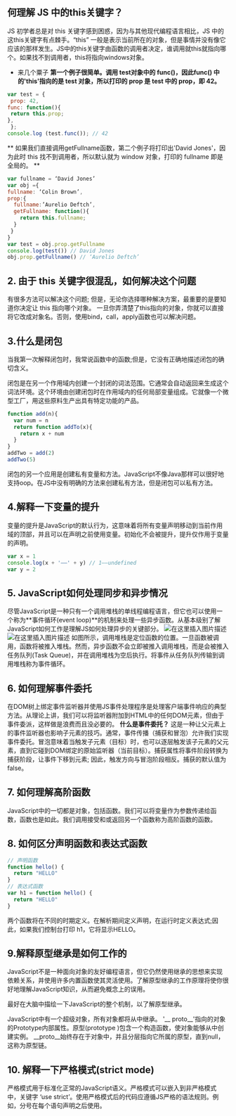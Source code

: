 ## 何理解 JS 中的this关键字？
JS 初学者总是对 this 关键字感到困惑，因为与其他现代编程语言相比，JS 中的这this关键字有点棘手。“this” 一般是表示当前所在的对象，但是事情并没有像它应该的那样发生。JS中的this关键字由函数的调用者决定，谁调用就this就指向哪个。如果找不到调用者，this将指向windows对象。

- 来几个粟子
**第一个例子很简单。调用 test对象中的 func()，因此func() 中的'this'指向的是 test 对象，所以打印的 prop 是 test 中的 prop，即 42。**

```javascript
var test = {
 prop: 42,
func: function(){
 return this.prop;
},
 };
console.log (test.func()); // 42
```
**
如果我们直接调用getFullname函数，第二个例子将打印出'David Jones'，因为此时 this 找不到调用者，所以默认就为 window 对象，打印的 fullname 即是全局的。
**

```javascript
var fullname = ‘David Jones’
var obj ={
fullname: ‘Colin Brown’,
prop:{
  fullname:’Aurelio Deftch’,
  getFullname: function(){
    return this.fullname;
  }
 }
}
var test = obj.prop.getFullname
console.log(test()) // David Jones
obj.prop.getFullname() // ‘Aurelio Deftch’
```
## 2. 由于 this 关键字很混乱，如何解决这个问题
有很多方法可以解决这个问题; 但是，无论你选择哪种解决方案，最重要的是要知道你决定让 this 指向哪个对象。
一旦你弄清楚了this指向的对象，你就可以直接将它改成对象名。否则，使用bind，call，apply函数也可以解决问题。
## 3.什么是闭包
当我第一次解释闭包时，我常说函数中的函数;但是，它没有正确地描述闭包的确切含义。

闭包是在另一个作用域内创建一个封闭的词法范围。它通常会自动返回来生成这个词法环境。这个环境由创建闭包时在作用域内的任何局部变量组成。它就像一个微型工厂，用这些原料生产出具有特定功能的产品。

```javascript
function add(n){
  var num = n
  return function addTo(x){
    return x + num
  }
}
addTwo = add(2)
addTwo(5)
```
闭包的另一个应用是创建私有变量和方法。JavaScript不像Java那样可以很好地支持oop。在JS中没有明确的方法来创建私有方法，但是闭包可以私有方法。

## 4.解释一下变量的提升
变量的提升是JavaScript的默认行为，这意味着将所有变量声明移动到当前作用域的顶部，并且可以在声明之前使用变量。初始化不会被提升，提升仅作用于变量的声明。

```javascript
var x = 1
console.log(x + '——' + y) // 1——undefined
var y = 2
```
## 5. JavaScript如何处理同步和异步情况
尽管JavaScript是一种只有一个调用堆栈的单线程编程语言，但它也可以使用一个称为**事件循环(event loop)**的机制来处理一些异步函数。从基本级别了解JavaScript如何工作是理解JS如何处理异步的关键部分。
![在这里插入图片描述](https://i-blog.csdnimg.cn/blog_migrate/d7949750f9d314a1a621425e95814605.png)
![在这里插入图片描述](https://i-blog.csdnimg.cn/blog_migrate/457b4fdb170aeadaffcea5e159e359ab.png)
如图所示，调用堆栈是定位函数的位置。一旦函数被调用，函数将被推入堆栈。然而，异步函数不会立即被推入调用堆栈，而是会被推入任务队列(Task Queue)，并在调用堆栈为空后执行。将事件从任务队列传输到调用堆栈称为事件循环。
## 6. 如何理解事件委托
在DOM树上绑定事件监听器并使用JS事件处理程序是处理客户端事件响应的典型方法。从理论上讲，我们可以将监听器附加到HTML中的任何DOM元素，但由于事件委派，这样做是浪费而且没必要的。
**什么是事件委托？**
这是一种让父元素上的事件监听器也影响子元素的技巧。通常，事件传播（捕获和冒泡）允许我们实现事件委托。冒泡意味着当触发子元素（目标）时，也可以逐层触发该子元素的父元素，直到它碰到DOM绑定的原始监听器（当前目标）。捕获属性将事件阶段转换为捕获阶段，让事件下移到元素; 因此，触发方向与冒泡阶段相反。捕获的默认值为false。
## 7. 如何理解高阶函数
JavaScript中的一切都是对象，包括函数。我们可以将变量作为参数传递给函数，函数也是如此。我们调用接受和或返回另一个函数称为高阶函数的函数。
## 8. 如何区分声明函数和表达式函数 

```javascript
// 声明函数
function hello() {
  return "HELLO"
}
// 表达式函数
var h1 = function hello() {
  return "HELLO"
}
```
两个函数将在不同的时期定义。在解析期间定义声明，在运行时定义表达式;因此，如果我们控制台打印 h1，它将显示HELLO。

## 9.解释原型继承是如何工作的
JavaScript不是一种面向对象的友好编程语言，但它仍然使用继承的思想来实现依赖关系，并使用许多内置函数使其灵活使用。了解原型继承的工作原理将使你很好地理解JavaScript知识，从而避免概念上的误用。

最好在大脑中描绘一下JavaScript的整个机制，以了解原型继承。

JavaScript中有一个超级对象，所有对象都将从中继承。 '__ proto__'指向的对象的Prototype内部属性。原型(prototype )包含一个构造函数，使对象能够从中创建实例。 __proto__始终存在于对象中，并且分层指向它所属的原型，直到null，这称为原型链。
## 10. 解释一下严格模式(strict mode)
严格模式用于标准化正常的JavaScript语义。严格模式可以嵌入到非严格模式中，关键字 ‘use strict’。使用严格模式后的代码应遵循JS严格的语法规则。例如，分号在每个语句声明之后使用。
